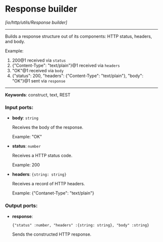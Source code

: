 # Response builder

_[io/http/utils/Response builder]_

---

Builds a response structure out of its components: HTTP status, headers, and body.  
  
Example:  
1. 200@1 received via `status`  
2. {"Content-Type": "text/plain"}@1 received via `headers`  
3. "OK"@1 received via `body`  
4. {"status": 200, "headers": {"Content-Type": "text/plain"}, "body": "OK"}@1 sent via `response`  

---

__Keywords__: construct, text, REST

### Input ports:

* __body__: ` string `

    Receives the body of the response.
    
    Example:
    "OK"


* __status__: ` number `

    Receives a HTTP status code.
    
    Example:
    200


* __headers__: ` {string: string} `

    Receives a record of HTTP headers.
    
    Example:
    {"Contanet-Type": "text/plain"}

### Output ports:

* __response__: 
    ```
    {"status" :number, "headers" :{string: string}, "body" :string}
    ```

    Sends the constructed HTTP response.

